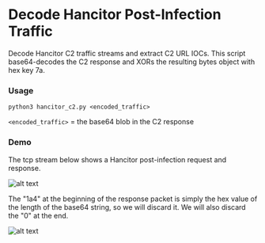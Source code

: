 # Decode Hancitor Post-Infection Traffic
Decode Hancitor C2 traffic streams and extract C2 URL IOCs. This script base64-decodes the C2 response and XORs the resulting bytes object with hex key 7a. 

### Usage
```python3 hancitor_c2.py <encoded_traffic>``` <br/>

`<encoded_traffic>` = the base64 blob in the C2 response

### Demo
The tcp stream below shows a Hancitor post-infection request and response. 

![alt text](../screenshots/hancitor_demo_stream.png)

The "1a4" at the beginning of the response packet is simply the hex value of the length of the base64 string, so we will discard it. We will also discard the "0" at the end. 

![alt text](../screenshots/hancitor_script_demo.png)

